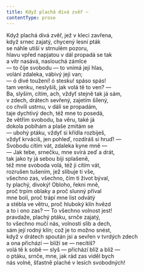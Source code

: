 ```yaml
---
title: Když plachá divá zvěř —
contentType: prose
---
```


Když plachá divá zvěř, jež v kleci zavřena,  
když srnec zajatý, chycený lesní pták  
se náhle utiší v strnulém pozoru,  
hlavu vpřed napjatou v dál propadá se tak  
a vítr nasává, naslouchá zámlce  
— to čije svobodu — to vnímá její hlas,  
volání zdaleka, vábivý její van;  
— ó divé toužení! ó stesku! spáso spás!  
tam venku, neslyšíš, jak volá tě to ven? —  
Ba, slyším, cítím, ach, vždyť stejně tak já sám,  
v zdech, drátech sevřený, zajetím šílený,  
co chvíli ustrnu, v dáli se propadám,  
taje dychtivý dech, též mne to posedá,  
že větřím svobodu, ba věru, také já  
dokola pobíhám a plaše zmítám se  
— ubohý ptáku, vždyť si křídla rozbiješ,  
vždyť krvácíš, jen pohleď, rozdíráš si hruď! —  
Svobodu cítím vát, zdaleka kyne mně —  
— Jak tebe, srnečku, mne svírá zeď a drát,  
tak jako ty já sebou biji splašeně,  
též mne svoboda volá, též ji cítím vát,  
rozrušen tušením, jež slibuje ti vše,  
všechno zas, všechno, čím ti život býval,  
ty plachý, divoký! Obloho, řekni mně,  
proč trpím oblaky a proč slunný příval  
mne bolí, proč trápí mne list odvátý  
a stébla ve větru, proč hluboký klín hvězd  
a to i ono zas? — To všechno volnost jest!  
pravdaže, plachý ptáku, srnče zajatý,  
to všechno mučí nás, volnosti slib a dech,  
sám její rodný klín; což je to možno snést,  
když v drátech spoután jsi a sevřen v tvrdých zdech  
a ona přichází — blíží se — necítíš?  
volá tě k sobě — slyš — přichází blíž a blíž —  
o ptáku, srnče, mne, jak rád zas viděl bych  
nás volné, šťastně plaché v lesích svobodných!
